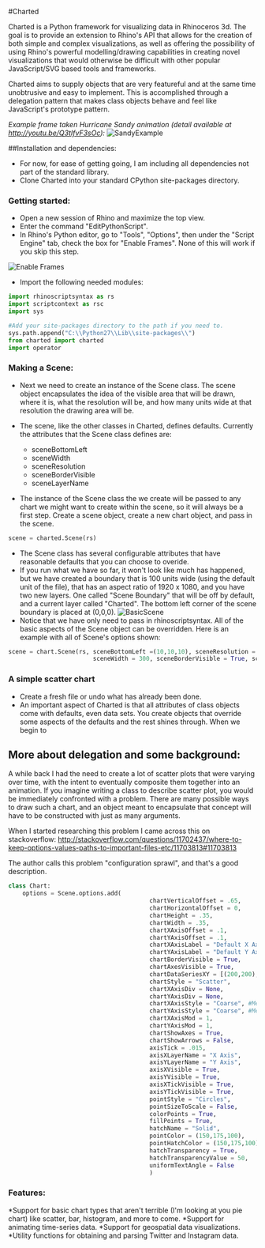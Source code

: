 #Charted


Charted is a Python framework for visualizing data in Rhinoceros 3d.  The goal is to provide an 
extension to Rhino's API that allows for the creation of both simple and complex
visualizations, as well as offering the possibility of using Rhino's powerful modelling/drawing capabilities in creating novel visualizations that would
otherwise be difficult with other popular JavaScript/SVG based tools and frameworks.

Charted aims to supply objects that are very featureful and at the same time 
unobtrusive and easy to implement.  This is accomplished through a delegation pattern that makes 
class objects behave and feel like JavaScript's prototype pattern.

*Example frame taken Hurricane Sandy animation (detail available at http://youtu.be/Q3tIfvF3sOc):*
![SandyExample](https://raw.github.com/frankfralick/Charted/master/images/1845.png)

##Installation and dependencies:

  * For now, for ease of getting going, I am including all dependencies not part of the standard library.
  * Clone Charted into your standard CPython site-packages directory.

### Getting started:

  * Open a new session of Rhino and maximize the top view.
  * Enter the command "EditPythonScript".
  * In Rhino's Python editor, go to "Tools", "Options", then under the "Script Engine" tab, check the box for "Enable Frames".  None of this will work if
you skip this step.

![Enable Frames](https://raw.github.com/frankfralick/Charted/master/images/FramesEnabled.PNG)

  * Import the following needed modules:

```python
import rhinoscriptsyntax as rs
import scriptcontext as rsc
import sys

#Add your site-packages directory to the path if you need to.
sys.path.append("C:\\Python27\\Lib\\site-packages\\")
from charted import charted
import operator

```

### Making a Scene:

* Next we need to create an instance of the Scene class.  The scene object encapsulates the idea of the visible area that will be drawn, where it is, what the resolution will be, and how many units wide at that resolution the drawing area will be.      
* The scene, like the other classes in Charted, defines defaults.   Currently the attributes that the Scene class defines are: 
  * sceneBottomLeft
  * sceneWidth 
  * sceneResolution
  * sceneBorderVisible
  * sceneLayerName

* The instance of the Scene class the we create will be passed to any chart we might want to create within the scene, so it will always be a first step.  Create a scene object, create a new chart object, and pass in the scene. 

```python
scene = charted.Scene(rs)
```



* The Scene class has several configurable attributes that have reasonable defaults that you can choose to overide. 
* If you run what we have so far, it won't look like much has happened, but we have created a boundary that is 100 units wide (using the default unit of the file), that has an aspect ratio of 1920 x 1080, and you have two new layers.  One called "Scene Boundary" that will be off by default, and a current layer called "Charted".  The bottom left corner of the scene boundary is placed at (0,0,0). 
![BasicScene](https://raw.github.com/frankfralick/Charted/master/images/BasicScene.png)
* Notice that we have only need to pass in rhinoscriptsyntax.  All of the basic aspects of the Scene object can be overridden.  Here is an example with all of Scene's options shown:

```python
scene = chart.Scene(rs, sceneBottomLeft =(10,10,10), sceneResolution = (640,480), 
                        sceneWidth = 300, sceneBorderVisible = True, sceneLayerName = "Test Scene")
```

### A simple scatter chart
* Create a fresh file or undo what has already been done.  
* An important aspect of Charted is that all attributes of class objects come with defaults, even data sets.  You create objects that override some aspects of the defaults and the rest shines through.  When we begin to 


## More about delegation and some background:

A while back I had the need to create a lot of scatter plots that were varying over time, with the 
intent to eventually composite them together into an animation.  If you imagine writing a class to describe 
scatter plot, you would be immediately confronted with a problem.  There are many possible ways to draw
such a chart, and an object meant to encapsulate that concept will have to be constructed with just as many 
arguments.

When I started researching this problem I came across this on stackoverflow:  http://stackoverflow.com/questions/11702437/where-to-keep-options-values-paths-to-important-files-etc/11703813#11703813

The author calls this problem "configuration sprawl", and that's a good description.

```python
class Chart:
    options = Scene.options.add(
                                        chartVerticalOffset = .65,
                                        chartHorizontalOffset = 0,
                                        chartHeight = .35,
                                        chartWidth = .35,
                                        chartXAxisOffset = .1,
                                        chartYAxisOffset = .1,
                                        chartXAxisLabel = "Default X Axis Label",
                                        chartYAxisLabel = "Default Y Axis Label",
                                        chartBorderVisible = True,
                                        chartAxesVisible = True,
                                        chartDataSeriesXY = [(200,200),(650,4),(50,6),(70,80)],
                                        chartStyle = "Scatter",
                                        chartXAxisDiv = None,
                                        chartYAxisDiv = None,
                                        chartXAxisStyle = "Coarse", #Medium, Fine
                                        chartYAxisStyle = "Coarse", #Medium, Fine
                                        chartXAxisMod = 1,
                                        chartYAxisMod = 1,
                                        chartShowAxes = True,
                                        chartShowArrows = False,
                                        axisTick = .015,
                                        axisXLayerName = "X Axis",
                                        axisYLayerName = "Y Axis",
                                        axisXVisible = True,
                                        axisYVisible = True,
                                        axisXTickVisible = True,
                                        axisYTickVisible = True,
                                        pointStyle = "Circles",
                                        pointSizeToScale = False,
                                        colorPoints = True,
                                        fillPoints = True,
                                        hatchName = "Solid",
                                        pointColor = (150,175,100),
                                        pointHatchColor = (150,175,100),
                                        hatchTransparency = True,
                                        hatchTransparencyValue = 50,
                                        uniformTextAngle = False
                                        )

```


### Features:

*Support for basic chart types that aren't terrible (I'm looking at you pie chart) like scatter, bar, histogram, and more to come.
*Support for animating time-series data.
*Support for geospatial data visualizations.
*Utility functions for obtaining and parsing Twitter and Instagram data.





